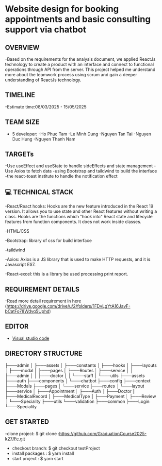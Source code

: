 # Website design for booking appointments and basic consulting support via chatbot

##  OVERVIEW
-Based on the requirements for the analysis document, we applied ReactJs technology to create a product with an interface and connect to functional operations through API from the server. This project helped me understand more about the teamwork process using scrum and gain a deeper understanding of ReactJs technology.

## TIMELINE

-Estimate time:08/03/2025 - 15/05/2025

## TEAM SIZE

- 5 developer:
-Ho Phuc Tam
-Le Minh Dung
-Nguyen Tan Tai
-Nguyen Duc Hung
-Nguyen Thanh Nam

## TARGETs

-Use useEffect and useState to handle sideEffects and state management
-Use Axios to fetch data
-using Bootstrap and taildwind to build the interface 
-the react-toast institute to handle the notification effect

## 💻 TECHNICAL STACK

-React/React hooks: Hooks are the new feature introduced in the React 19 version. It allows you to use state and other React features without writing a class. Hooks are the functions which "hook into" React state and lifecycle features from function components. It does not work inside classes.

-HTML/CSS

-Bootstrap: library of css for build interface

-taildwind

-Axios: Axios is a JS library that is used to make HTTP requests, and it is Javascript ES7. 

-React-excel: this is a library be used processing print report.


##  REQUIREMENT DETAILS

-Read more detail requirement in here (https://drive.google.com/drive/u/2/folders/1FDvLgYtA16JavF-bCatFo78Wdvq5Uphd)

## EDITOR 

- [Visual studio code](https://code.visualstudio.com/)

##  DIRECTORY STRUCTURE

├───admin
│   ├───assets
│   ├───constants
│   ├───hooks
│   ├───layouts
│   ├───modal
│   ├───pages
│   ├───Routes
│   ├───service
│   │   ├───admin
│   │   ├───doctor
│   │   └───staff
│   └───utils
├───assets
├───auth
├───components
│   └───chatbot
├───config
├───context
├───Modals
├───pages
│   └───service
├───routes
│   └───layout
├───service
│   ├───Appointment
│   ├───Auth
│   ├───Doctor
│   ├───MedicalRecord
│   ├───MedicalType
│   ├───Payment
│   ├───Review
│   └───Speciality
├───utils
└───validation
    ├───common
    ├───Login
    └───Speciality


## GET STARTED

-clone project:
  $ git clone :https://github.com/GraduationCourse2025-k27/Fe.git
- checkout branch:
  $ git checkout testProject
- install packages :
  $ yarn install
- start project :
  $ yarn start


